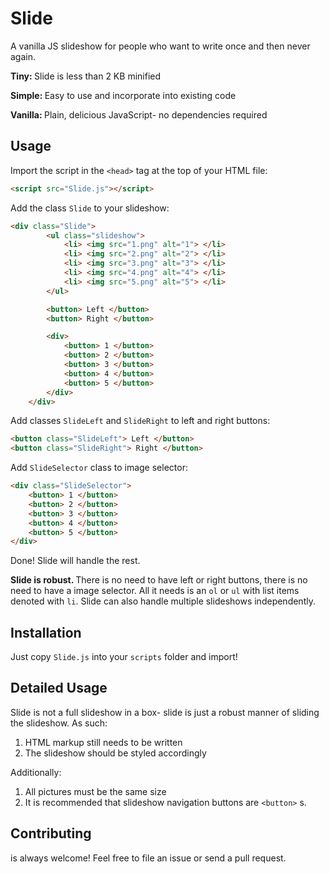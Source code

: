 # Slide

A vanilla JS slideshow for people who want to write once and then never again.

<strong> Tiny: </strong> Slide is less than 2 KB minified

<strong> Simple: </strong> Easy to use and incorporate into existing code

<strong> Vanilla: </strong> Plain, delicious JavaScript- no dependencies required

<h2> Usage </h2>

Import the script in the `<head>` tag at the top of your HTML file:
```html 
<script src="Slide.js"></script> 
```

Add the class `Slide` to your slideshow:

```html
<div class="Slide">
        <ul class="slideshow">
            <li> <img src="1.png" alt="1"> </li>
            <li> <img src="2.png" alt="2"> </li>
            <li> <img src="3.png" alt="3"> </li>
            <li> <img src="4.png" alt="4"> </li>
            <li> <img src="5.png" alt="5"> </li>
        </ul>

        <button> Left </button>
        <button> Right </button>

        <div>
            <button> 1 </button>
            <button> 2 </button>
            <button> 3 </button>
            <button> 4 </button>
            <button> 5 </button>
        </div>
    </div>
```

Add classes `SlideLeft` and `SlideRight` to left and right buttons:

```html
<button class="SlideLeft"> Left </button>
<button class="SlideRight"> Right </button>
```

Add `SlideSelector` class to image selector:

```html
<div class="SlideSelector">
    <button> 1 </button>
    <button> 2 </button>
    <button> 3 </button>
    <button> 4 </button>
    <button> 5 </button>
</div>
```

Done! Slide will handle the rest.

<strong> Slide is robust. </strong> There is no need to have left or right buttons, there is no need to have a image selector. All it needs is an `ol` or `ul` with list items denoted with `li`. Slide can also handle multiple slideshows independently.

<h2> Installation </h2>

Just copy `Slide.js` into your `scripts` folder and import!

<h2> Detailed Usage </h2>

Slide is not a full slideshow in a box- slide is just a robust manner of 
sliding the slideshow. As such:

1. HTML markup still needs to be written
2. The slideshow should be styled accordingly

Additionally:

1. All pictures must be the same size
2. It is recommended that slideshow navigation buttons are `<button>` s.

<h2> Contributing </h2>

is always welcome! Feel free to file an issue or send a pull request.